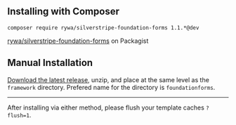 ## Installing with Composer

`composer require rywa/silverstripe-foundation-forms 1.1.*@dev`

[rywa/silverstripe-foundation-forms](https://packagist.org/packages/rywa/silverstripe-foundation-forms) on Packagist

## Manual Installation

[Download the latest release](https://github.com/rywa/silverstripe-foundation-forms/releases/latest), unzip, and place at the same level as the `framework` directory. Prefered name for the directory is `foundationforms`.

---

After installing via either method, please flush your template caches `?flush=1`.
